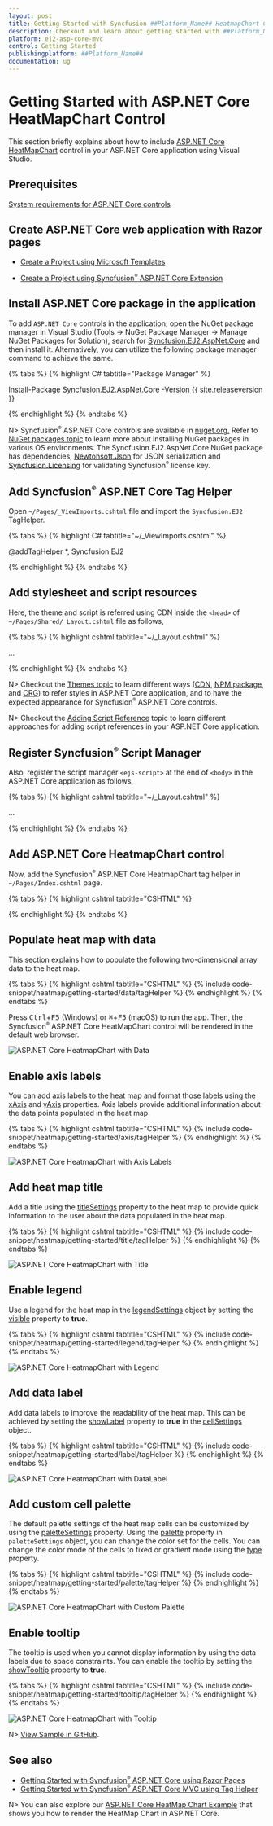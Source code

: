 ```yaml
---
layout: post
title: Getting Started with Syncfusion ##Platform_Name## HeatmapChart Control
description: Checkout and learn about getting started with ##Platform_Name## HeatmapChart control of Syncfusion Essential JS 2 and more details.
platform: ej2-asp-core-mvc
control: Getting Started
publishingplatform: ##Platform_Name##
documentation: ug
---
```



# Getting Started with ASP.NET Core HeatMapChart Control

This section briefly explains about how to include [ASP.NET Core HeatMapChart](https://www.syncfusion.com/aspnet-core-ui-controls/heatmap-chart) control in your ASP.NET Core application using Visual Studio.

## Prerequisites

[System requirements for ASP.NET Core controls](https://ej2.syncfusion.com/aspnetcore/documentation/system-requirements)

## Create ASP.NET Core web application with Razor pages

* [Create a Project using Microsoft Templates](https://learn.microsoft.com/en-us/aspnet/core/tutorials/razor-pages/razor-pages-start?view=aspnetcore-8.0&tabs=visual-studio#create-a-razor-pages-web-app)

* [Create a Project using Syncfusion<sup style="font-size:70%">&reg;</sup> ASP.NET Core Extension](https://ej2.syncfusion.com/aspnetcore/documentation/getting-started/project-template)

## Install ASP.NET Core package in the application

To add `ASP.NET Core` controls in the application, open the NuGet package manager in Visual Studio (Tools → NuGet Package Manager → Manage NuGet Packages for Solution), search for [Syncfusion.EJ2.AspNet.Core](https://www.nuget.org/packages/Syncfusion.EJ2.AspNet.Core/) and then install it.  Alternatively, you can utilize the following package manager command to achieve the same.

{% tabs %}
{% highlight C# tabtitle="Package Manager" %}

Install-Package Syncfusion.EJ2.AspNet.Core -Version {{ site.releaseversion }}

{% endhighlight %}
{% endtabs %}

N> Syncfusion<sup style="font-size:70%">&reg;</sup> ASP.NET Core controls are available in [nuget.org.](https://www.nuget.org/packages?q=syncfusion.EJ2) Refer to [NuGet packages topic](https://ej2.syncfusion.com/aspnetcore/documentation/nuget-packages) to learn more about installing NuGet packages in various OS environments. The Syncfusion.EJ2.AspNet.Core NuGet package has dependencies, [Newtonsoft.Json](https://www.nuget.org/packages/Newtonsoft.Json/) for JSON serialization and [Syncfusion.Licensing](https://www.nuget.org/packages/Syncfusion.Licensing/) for validating Syncfusion<sup style="font-size:70%">&reg;</sup> license key.

## Add Syncfusion<sup style="font-size:70%">&reg;</sup> ASP.NET Core Tag Helper
Open `~/Pages/_ViewImports.cshtml` file and import the `Syncfusion.EJ2` TagHelper.

{% tabs %}
{% highlight C# tabtitle="~/_ViewImports.cshtml" %}

@addTagHelper *, Syncfusion.EJ2

{% endhighlight %}
{% endtabs %}

## Add stylesheet and script resources

Here, the theme and script is referred using CDN inside the `<head>` of `~/Pages/Shared/_Layout.cshtml` file as follows,

{% tabs %}
{% highlight cshtml tabtitle="~/_Layout.cshtml" %}

<head>
    ...
    <!-- Syncfusion ASP.NET Core controls styles -->
    <link rel="stylesheet" href="https://cdn.syncfusion.com/ej2/{{ site.ej2version }}/fluent.css" />
    <!-- Syncfusion ASP.NET Core controls scripts -->
    <script src="https://cdn.syncfusion.com/ej2/{{ site.ej2version }}/dist/ej2.min.js"></script>
</head>

{% endhighlight %}
{% endtabs %}

N> Checkout the [Themes topic](https://ej2.syncfusion.com/aspnetcore/documentation/appearance/theme) to learn different ways ([CDN](https://ej2.syncfusion.com/aspnetcore/documentation/common/adding-script-references#cdn-reference), [NPM package](https://ej2.syncfusion.com/aspnetcore/documentation/common/adding-script-references#node-package-manager-npm), and [CRG](https://ej2.syncfusion.com/aspnetcore/documentation/common/custom-resource-generator)) to refer styles in ASP.NET Core application, and to have the expected appearance for Syncfusion<sup style="font-size:70%">&reg;</sup> ASP.NET Core controls.

N> Checkout the [Adding Script Reference](https://ej2.syncfusion.com/aspnetcore/documentation/common/adding-script-references) topic to learn different approaches for adding script references in your ASP.NET Core application.

## Register Syncfusion<sup style="font-size:70%">&reg;</sup> Script Manager

Also, register the script manager `<ejs-script>` at the end of `<body>` in the ASP.NET Core application as follows.

{% tabs %}
{% highlight cshtml tabtitle="~/_Layout.cshtml" %}

<body>
    ...
    <!-- Syncfusion ASP.NET Core Script Manager -->
    <ejs-scripts></ejs-scripts>
</body>

{% endhighlight %}
{% endtabs %}

## Add ASP.NET Core HeatmapChart control

Now, add the Syncfusion<sup style="font-size:70%">&reg;</sup> ASP.NET Core HeatmapChart tag helper in `~/Pages/Index.cshtml` page.

{% tabs %}
{% highlight cshtml tabtitle="CSHTML" %}

<ejs-heatmap id="heatmap">
</ejs-heatmap>

{% endhighlight %}
{% endtabs %}

## Populate heat map with data

This section explains how to populate the following two-dimensional array data to the heat map.

{% tabs %}
{% highlight cshtml tabtitle="CSHTML" %}
{% include code-snippet/heatmap/getting-started/data/tagHelper %}
{% endhighlight %}
{% endtabs %}

Press <kbd>Ctrl</kbd>+<kbd>F5</kbd> (Windows) or <kbd>⌘</kbd>+<kbd>F5</kbd> (macOS) to run the app. Then, the Syncfusion<sup style="font-size:70%">&reg;</sup> ASP.NET Core HeatMapChart control will be rendered in the default web browser.

![ASP.NET Core HeatmapChart with Data](images/heatmap-with-data.png)

## Enable axis labels

You can add axis labels to the heat map and format those labels using the [xAxis](https://help.syncfusion.com/cr/aspnetcore-js2/Syncfusion.EJ2~Syncfusion.EJ2.HeatMap.HeatMap~XAxis.html) and [yAxis](https://help.syncfusion.com/cr/aspnetcore-js2/Syncfusion.EJ2~Syncfusion.EJ2.HeatMap.HeatMap~YAxis.html) properties. Axis labels provide additional information about the data points populated in the heat map.

{% tabs %}
{% highlight cshtml tabtitle="CSHTML" %}
{% include code-snippet/heatmap/getting-started/axis/tagHelper %}
{% endhighlight %}
{% endtabs %}

![ASP.NET Core HeatmapChart with Axis Labels](images/heatmap-with-axis-labels.png)

## Add heat map title

Add a title using the [titleSettings](https://help.syncfusion.com/cr/aspnetcore-js2/Syncfusion.EJ2~Syncfusion.EJ2.HeatMap.HeatMap~TitleSettings.html) property to the heat map to provide quick information to the user about the data populated in the heat map.

{% tabs %}
{% highlight cshtml tabtitle="CSHTML" %}
{% include code-snippet/heatmap/getting-started/title/tagHelper %}
{% endhighlight %}
{% endtabs %}

![ASP.NET Core HeatmapChart with Title](images/heatmap-with-title.png)

## Enable legend

Use a legend for the heat map in the [legendSettings](https://help.syncfusion.com/cr/aspnetcore-js2/Syncfusion.EJ2~Syncfusion.EJ2.HeatMap.HeatMap~LegendSettings.html) object by setting the [visible](https://help.syncfusion.com/cr/aspnetcore-js2/Syncfusion.EJ2~Syncfusion.EJ2.HeatMap.HeatMapLegendSettings~Visible.html) property to **true**.

{% tabs %}
{% highlight cshtml tabtitle="CSHTML" %}
{% include code-snippet/heatmap/getting-started/legend/tagHelper %}
{% endhighlight %}
{% endtabs %}

![ASP.NET Core HeatmapChart with Legend](images/heatmap-with-legend.png)

## Add data label

Add data labels to improve the readability of the heat map. This can be achieved by setting the [showLabel](https://help.syncfusion.com/cr/aspnetcore-js2/Syncfusion.EJ2~Syncfusion.EJ2.HeatMap.HeatMapCellSettings~ShowLabel.html) property to **true** in the [cellSettings](https://help.syncfusion.com/cr/aspnetcore-js2/Syncfusion.EJ2~Syncfusion.EJ2.HeatMap.HeatMap~CellSettings.html) object.

{% tabs %}
{% highlight cshtml tabtitle="CSHTML" %}
{% include code-snippet/heatmap/getting-started/label/tagHelper %}
{% endhighlight %}
{% endtabs %}

![ASP.NET Core HeatmapChart with DataLabel](images/heatmap-with-datalabel.png)

## Add custom cell palette

The default palette settings of the heat map cells can be customized by using the [paletteSettings](https://help.syncfusion.com/cr/aspnetcore-js2/Syncfusion.EJ2~Syncfusion.EJ2.HeatMap.HeatMap~PaletteSettings.html) property. Using the [palette](https://help.syncfusion.com/cr/aspnetcore-js2/Syncfusion.EJ2~Syncfusion.EJ2.HeatMap.HeatMapPalette.html) property in `paletteSettings` object, you can change the color set for the cells. You can change the color mode of the cells to fixed or gradient mode using the [type](https://help.syncfusion.com/cr/aspnetcore-js2/Syncfusion.EJ2~Syncfusion.EJ2.HeatMap.HeatMapPaletteSettings~Type.html) property.

{% tabs %}
{% highlight cshtml tabtitle="CSHTML" %}
{% include code-snippet/heatmap/getting-started/palette/tagHelper %}
{% endhighlight %}
{% endtabs %}

![ASP.NET Core HeatmapChart with Custom Palette](images/heatmap-with-palette.png)

## Enable tooltip

The tooltip is used when you cannot display information by using the data labels due to space constraints. You can enable the tooltip by setting the [showTooltip](https://help.syncfusion.com/cr/aspnetcore-js2/Syncfusion.EJ2~Syncfusion.EJ2.HeatMap.HeatMap~ShowTooltip.html) property to **true**.

{% tabs %}
{% highlight cshtml tabtitle="CSHTML" %}
{% include code-snippet/heatmap/getting-started/tooltip/tagHelper %}
{% endhighlight %}
{% endtabs %}

![ASP.NET Core HeatmapChart with Tooltip](images/heatmap-with-tooltip.png)

N> [View Sample in GitHub](https://github.com/SyncfusionExamples/ASP-NET-Core-Getting-Started-Examples/tree/main/HeatMap/ASP.NET%20Core%20Tag%20Helper%20Examples).

## See also

* [Getting Started with Syncfusion<sup style="font-size:70%">&reg;</sup> ASP.NET Core using Razor Pages](https://ej2.syncfusion.com/aspnetcore/documentation/getting-started/razor-pages/)
* [Getting Started with Syncfusion<sup style="font-size:70%">&reg;</sup> ASP.NET Core MVC using Tag Helper](https://ej2.syncfusion.com/aspnetcore/documentation/getting-started/aspnet-core-mvc-taghelper)

N> You can also explore our [ASP.NET Core HeatMap Chart Example](https://ej2.syncfusion.com/aspnetcore/HeatMapChart/Default#/bootstrap5) that shows you how to render the HeatMap Chart in ASP.NET Core.